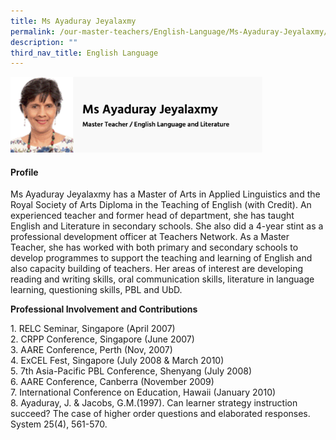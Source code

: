 ```yaml
---
title: Ms Ayaduray Jeyalaxmy
permalink: /our-master-teachers/English-Language/Ms-Ayaduray-Jeyalaxmy/
description: ""
third_nav_title: English Language
---
```

<img src="/images/mt4.png" style="width:80%">

#### Profile

Ms Ayaduray Jeyalaxmy has a Master of Arts in Applied Linguistics and the Royal Society of Arts Diploma in the Teaching of English (with Credit). An experienced teacher and former head of department, she has taught English and Literature in secondary schools. She also did a 4-year stint as a professional development officer at Teachers Network. As a Master Teacher, she has worked with both primary and secondary schools to develop programmes to support the teaching and learning of English and also capacity building of teachers. Her areas of interest are developing reading and writing skills, oral communication skills, literature in language learning, questioning skills, PBL and UbD.

**Professional Involvement and Contributions**

1\.  RELC Seminar, Singapore (April 2007) <Br>
2\.  CRPP Conference, Singapore (June 2007) <Br>
3\.  AARE Conference, Perth (Nov, 2007) <Br>
4\.  ExCEL Fest, Singapore (July 2008 & March 2010) <Br>
5\.  7th Asia-Pacific PBL Conference, Shenyang (July 2008) <Br>
6\.  AARE Conference, Canberra (November 2009) <Br>
7\.  International Conference on Education, Hawaii (January 2010) <Br>
8\.  Ayaduray, J. & Jacobs, G.M.(1997). Can learner strategy instruction succeed? The case of higher order questions and elaborated responses. System 25(4), 561-570.